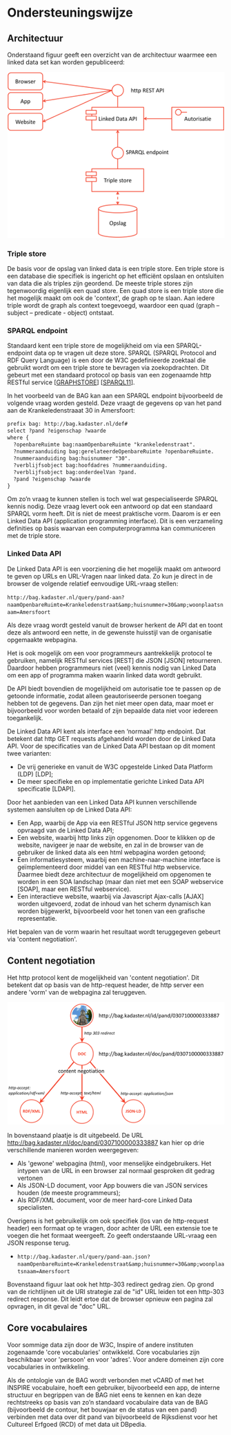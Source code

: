 # Ondersteuningswijze

## Architectuur

Onderstaand figuur geeft een overzicht van de architectuur waarmee een linked data set kan worden gepubliceerd:

![](image-ch6-1.png)

### Triple store

De basis voor de opslag van linked data is een triple store. Een triple store is een database die specifiek is ingericht op het efficiënt opslaan en ontsluiten van data die als triples zijn geordend. De meeste triple stores zijn tegenwoordig eigenlijk een quad store. Een quad store is een triple store die het mogelijk maakt om ook de 'context', de graph op te slaan. Aan iedere triple wordt de graph als context toegevoegd, waardoor een quad (graph – subject – predicate - object) ontstaat.

### SPARQL endpoint

Standaard kent een triple store de mogelijkheid om via een SPARQL-endpoint data op te vragen uit deze store. SPARQL (SPARQL Protocol and RDF Query Language) is een door de W3C gedefinieerde zoektaal die gebruikt wordt om een triple store te bevragen via zoekopdrachten. Dit gebeurt met een standaard protocol op basis van een zogenaamde http RESTful service [[GRAPHSTORE](references.md#graphstore)] [[SPARQL11](references.md#sparql11)].

In het voorbeeld van de BAG kan aan een SPARQL endpoint bijvoorbeeld de volgende vraag worden gesteld. Deze vraagt de gegevens op van het pand aan de Krankeledenstraaat 30 in Amersfoort:

    prefix bag: http://bag.kadaster.nl/def#
    select ?pand ?eigenschap ?waarde
    where {
      ?openbareRuimte bag:naamOpenbareRuimte "krankeledenstraat".
      ?nummeraanduiding bag:gerelateerdeOpenbareRuimte ?openbareRuimte.
      ?nummeraanduiding bag:huisnummer "30".
      ?verblijfsobject bag:hoofdadres ?nummeraanduiding.
      ?verblijfsobject bag:onderdeelVan ?pand.
      ?pand ?eigenschap ?waarde
    }

Om zo’n vraag te kunnen stellen is toch wel wat gespecialiseerde SPARQL kennis nodig. Deze vraag levert ook een antwoord op dat een standaard SPARQL vorm heeft. Dit is niet de meest praktische vorm. Daarom is er een Linked Data API (application programming interface). Dit is een verzameling definities op basis waarvan een computerprogramma kan communiceren met de triple store.

### Linked Data API
De Linked Data API is een voorziening die het mogelijk maakt om antwoord te geven op URLs en URL-Vragen naar linked data. Zo kun je direct in de browser de volgende relatief eenvoudige URL-vraag stellen:

`http://bag.kadaster.nl/query/pand-aan?naamOpenbareRuimte=Krankeledenstraat&amp;huisnummer=30&amp;woonplaatsnaam=Amersfoort`

Als deze vraag wordt gesteld vanuit de browser herkent de API dat en toont deze als antwoord een nette, in de gewenste huisstijl van de organisatie opgemaakte webpagina.

Het is ook mogelijk om een voor programmeurs aantrekkelijk protocol te gebruiken, namelijk RESTful services [REST] die JSON [JSON] retourneren. Daardoor hebben programmeurs niet (veel) kennis nodig van Linked Data om een app of programma maken waarin linked data wordt gebruikt.

De API biedt bovendien de mogelijkheid om autorisatie toe te passen op de getoonde informatie, zodat alleen geautoriseerde personen toegang hebben tot de gegevens. Dan zijn het niet meer open data, maar moet er bijvoorbeeld voor worden betaald of zijn bepaalde data niet voor iedereen toegankelijk.

De Linked Data API kent als interface een ‘normaal’ http endpoint. Dat betekent dat http GET requests afgehandeld worden door de Linked Data API. Voor de specificaties van de Linked Data API bestaan op dit moment twee varianten:

* De vrij generieke en vanuit de W3C opgestelde Linked Data Platform (LDP) [LDP];
* De meer specifieke en op implementatie gerichte Linked Data API specificatie [LDAPI].

Door het aanbieden van een Linked Data API kunnen verschillende systemen aansluiten op de Linked Data API:

* Een App, waarbij de App via een RESTful JSON http service gegevens opvraagd van de Linked Data API;
* Een website, waarbij http links zijn opgenomen. Door te klikken op de website, navigeer je naar de website, en zal in de browser van de gebruiker de linked data als een html webpagina worden getoond;
* Een informatiesysteem, waarbij een machine-naar-machine interface is geïmplementeerd door middel van een RESTful http webservice. Daarmee biedt deze architectuur de mogelijkheid om opgenomen te worden in een SOA landschap (maar dan niet met een SOAP webservice [SOAP], maar een RESTful webservice).
* Een interactieve website, waarbij via Javascript Ajax-calls [AJAX] worden uitgevoerd, zodat de inhoud van het scherm dynamisch kan worden bijgewerkt, bijvoorbeeld voor het tonen van een grafische representatie.

Het bepalen van de vorm waarin het resultaat wordt teruggegeven gebeurt via 'content negotiation'.

## Content negotiation

Het http protocol kent de mogelijkheid van 'content negotiation'. Dit betekent dat op basis van de http-request header, de http server een andere 'vorm' van de webpagina zal teruggeven.

![](image-ch6-3.png)

In bovenstaand plaatje is dit uitgebeeld. De URL http://bag.kadaster.nl/doc/pand/0307100000333887 kan hier op drie verschillende manieren worden weergegeven:

* Als 'gewone' webpagina (html), voor menselijke eindgebruikers. Het intypen van de URL in een browser zal normaal gesproken dit gedrag vertonen
* Als JSON-LD document, voor App bouwers die van JSON services houden (de meeste programmeurs);
* Als RDF/XML document, voor de meer hard-core Linked Data specialisten.

Overigens is het gebruikelijk om ook specifiek (los van de http-request header) een formaat op te vragen, door achter de URL een extensie toe te voegen die het formaat weergeeft. Zo geeft onderstaande URL-vraag een JSON response terug.

- `http://bag.kadaster.nl/query/pand-aan.json?naamOpenbareRuimte=Krankeledenstraat&amp;huisnummer=30&amp;woonplaatsnaam=Amersfoort`

Bovenstaand figuur laat ook het http-303 redirect gedrag zien. Op grond van de richtlijnen uit de URI strategie zal de "id" URL leiden tot een http-303 redirect response. Dit leidt ertoe dat de browser opnieuw een pagina zal opvragen, in dit geval de "doc" URL.

## Core vocabulaires

Voor sommige data zijn door de W3C, Inspire of andere instituten zogenaamde 'core vocabularies' ontwikkeld. Core vocabularies zijn beschikbaar voor 'persoon' en voor 'adres'. Voor andere domeinen zijn core vocabularies in ontwikkeling.

Als de ontologie van de BAG wordt verbonden met vCARD of met het INSPIRE vocabulaire, hoeft een gebruiker, bijvoorbeeld een app, de interne structuur en begrippen van de BAG niet eens te kennen en kan deze rechtstreeks op basis van zo’n standaard vocabulaire data van de BAG (bijvoorbeeld de contour, het bouwjaar en de status van een pand) verbinden met data over dit pand van bijvoorbeeld de Rijksdienst voor het Cultureel Erfgoed (RCD) of met data uit DBpedia.

